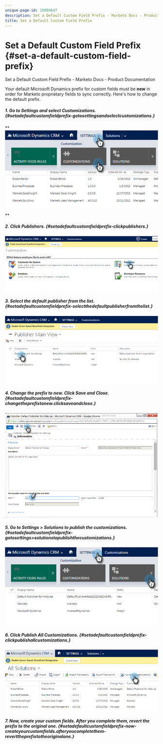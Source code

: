 ```yaml
---
unique-page-id: 10094647
description: Set a Default Custom Field Prefix - Marketo Docs - Product Documentation
title: Set a Default Custom Field Prefix
---
```


# Set a Default Custom Field Prefix {#set-a-default-custom-field-prefix}

Set a Default Custom Field Prefix - Marketo Docs - Product Documentation

Your default Microsoft Dynamics prefix for custom fields must be **new** in order for Marketo proprietary fields to sync correctly. Here's how to change the default prefix.

##### 1. Go to Settings and select Customizations. {#setadefaultcustomfieldprefix-gotosettingsandselectcustomizations.}

** ![](assets/image2015-10-9-11-3a18-3a8.png)

**

##### 2. Click Publishers. {#setadefaultcustomfieldprefix-clickpublishers.}

![](assets/image2015-10-9-11-3a19-3a39.png)

##### 3. Select the default publisher from the list. {#setadefaultcustomfieldprefix-selectthedefaultpublisherfromthelist.}

![](assets/image2015-10-9-11-3a2-3a45.png)

##### 4. Change the prefix to new. Click Save and Close. {#setadefaultcustomfieldprefix-changetheprefixtonew.clicksaveandclose.}

![](assets/image2015-10-9-11-3a9-3a17.png)

##### 5. Go to Settings > Solutions to publish the customizations. {#setadefaultcustomfieldprefix-gotosettings>solutionstopublishthecustomizations.}

![](assets/image2015-10-9-11-3a12-3a43.png)

##### 6. Click Publish All Customizations. {#setadefaultcustomfieldprefix-clickpublishallcustomizations.}

![](assets/image2015-10-9-11-3a14-3a42.png)

##### 7. Now, create your custom fields. After you complete them, revert the prefix to the original one. {#setadefaultcustomfieldprefix-now-createyourcustomfields.afteryoucompletethem-reverttheprefixtotheoriginalone.}

